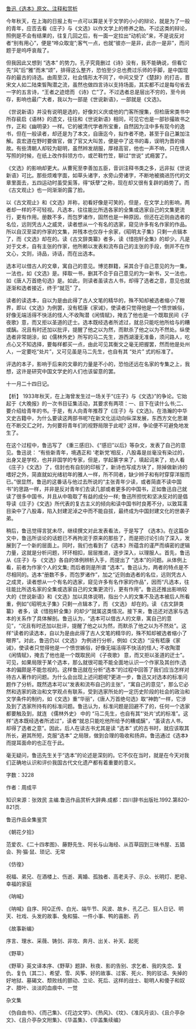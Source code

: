 [鲁迅《选本》原文、注释和赏析](https://www.vrrw.net/wx/9815.html)

今年秋天，在上海的日报上有一点可以算是关于文学的小小的辩论，就是为了一般的青年，应否去看《庄子》与《文选》以作文学上的修养之助。不过这类的辩论，照例是不会有结果的，往复几回之后，有一面一定拉出“动机论”来，不是说反对者“别有用心”，便是“哗众取宠”;客气一点，也就“彼亦一是非，此亦一是非”，而问题于是呜呼哀哉了。

但我因此又想到 “选本” 的势力。孔子究竟删过《诗》没有，我不能确说，但看它先“风”后“雅”而末“颂”，排得这么整齐，恐怕至少总也费过乐师的手脚，是中国现存的最古的诗选。由周至汉，社会情形太不同了，中间又受了《楚辞》的打击，晋宋文人如二陆束皙陶潜之流，虽然也做四言诗以支持场面，其实都不过是每句省去一字的五言诗，“王者之迹熄而 《诗》亡”了。不过选者总是层出不穷的，至今尚存，影响也最广大者，我以为一部是《世说新语》，一部就是《文选》。

《世说新语》并没有说明是选的，好像刘义庆或他的门客所搜集，但检唐宋类书中所存裴启《语林》的遗文，往往和《世说新语》相同，可见它也是一部钞撮故书之作，正和《幽明录》一样。它的被清代学者所宝重，自然因为注中多有现今的逸书，但在一般读者，却还是为了本文，自唐迄今，拟作者不绝，甚至于自己兼加注解。袁宏道在野时要做官，做了官又大叫苦，便是中了这书的毒，误明为晋的缘故。有些清朝人却较为聪明，虽然辫发胡服，厚禄高官，他也一声不响，只在倩人写照的时候，在纸上改作斜领方巾，或芒鞋竹笠，聊过“世说” 式瘾罢了。

《文选》的影响却更大。从曹宪至李善加五臣，音训注释书类之多，远非拟《世说新语》可比。那些烦难字面，如草头诸字，水旁山旁诸字，不断地被摘进历代的文章里面去，五四运动时虽受奚落，得“妖孽”之称，现在却又很有复辟的趋势了。而《古文观止》也一同渐渐的露了脸。

以《古文观止》和《文选》并称，初看好像是可笑的，但是，在文学上的影响，两者却一样的不可轻视。凡选本，往往能比所选各家的全集或选家自己的文集更流行，更有作用。册数不多，而包罗诸作，固然也是一种原因，但还在近则由选者的名位，远则凭古人之威灵，读者想从一个有名的选家，窥见许多有名作家的作品。所以自汉至梁的作家的文集，并残本也仅存十余家，《昭明太子集》只剩一点辑本了，而《文选》却在的。读《古文辞类纂》者多，读《惜抱轩全集》的却少。凡是对于文术，自有主张的作家，他所赖以发表和流布自己的主张的手段，倒并不在作文心，文则，诗品，诗话，而在出选本。

选本可以借古人的文章，寓自己的意见。博览群籍，采其合于自己意见的为一集，一法也，如《文选》是。择取一书，删其不合于自己意见的为一新书，又一法也，如《唐人万首绝句选》是。如此，则读者虽读古人书，却得了选者之意，意见也就逐渐和选者接近，终于“就范” 了。

读者的读选本，自以为是由此得了古人文笔的精华的，殊不知却被选者缩小了眼界，即以《文选》为例罢，没有嵇康《家诫》，使读者只觉得他是一个愤世嫉俗，好像无端活得不快活的怪人;不收陶潜《闲情赋》，掩去了他也是一个既取民间《子夜歌》意，而又拒以圣道的迂士。选本既经选者所滤过，就总只能吃他所给与的糟或醨。况且有时还加以批评，提醒了他之以为然，而默杀了他之以为不然处。纵使选者非常胡涂，如《儒林外史》所写的马二先生，游西湖漫无准备，须问路人，吃点心又不知选择，要每样都买一点，由此可见其衡文之毫无把握罢，然而他是处州人，一定要吃“处片”，又可见虽是马二先生，也自有其 “处片” 式的标准了。

评选的本子，影响于后来的文章的力量是不小的，恐怕还远在名家的专集之上，我想，这许是研究中国文学史的人们也该留意的罢。

十一月二十四日记。



【析】 1933年秋天，在上海曾发生过一场关于“《庄子》与《文选》”的争论。它始起于《大晚报》的一次书目征集活动，其要求有两项：一、目下在读什么书;二、要介绍给青年的书。于是，有人向青年推荐了《庄子》与《文选》。在浩瀚的中华文史古籍中，为什么要读这两部书呢?在新文化运动向纵深发展，东西方文化思潮在不断交汇之时，为何要将青年们的视野局限于此呢? 这样，争论便不可避免地发生了。

在这个过程中，鲁迅写了 《重三感旧》、《“感旧”以后》等杂文，发表了自己的意见。鲁迅说： “有些新青年，境遇正和 ‘老新党’相反，八股毒是丝毫没有染过的，出身又是学校，也并非国学的专家，但是，学起篆字来了，填起词来了，劝人看《庄子》《文选》了，信封也有自刻的印板了，新诗也写成方块了，除掉做新诗的嗜好之外，简直就如光绪初年的雅人一样，所不同者，缺少辫子和有时穿穿洋服而已。”很显然，鲁迅的这番话与他过去所说的“主张青年少读，或者简直不读中国书”的思路一样，并非是反对青年们去读几部或者更多的中国书，正如鲁迅自己就读了很多中国书，并且从中吸取了有益的成分一样; 鲁迅所担忧和坚决反对的是倡导读《庄子》《文选》所代表的复古主义的倾向和读中国书时良莠不分，以致耳濡目染中了八股毒，陷入封建泥淖之中而不能自拔，最终成为中国封建文化的世袭子弟。

稍后，鲁迅觉得言犹未尽，继续撰文对此发表看法，于是写了 《选本》。在这篇杂文中，鲁迅所谈论的话题已不再拘泥于原来的那些了，而是把讨论引向了深入，发展到了一个新的层面上。同时，我们也看到了《选本》所蕴含的谨严而缜密的逻辑力量，这就是分析问题，环环相扣，层层推进，逐步深入，以理服人。首先，鲁迅从《庄子》与 《文选》各自的体例辨析入手，而提出了 “选本”的问题。从体例上看，前者为作家个人的文集; 而后者则是所谓 “选本”。鲁迅认为，两者的特点是不尽相同的。选本“册数不多，而包罗诸作”，加之“近则由选者的名位，远则凭古人之成灵，读者想从一个有名的选家，窥见许多有名作家的作品”，因而“凡选本，往往能比所选名家的全集或选家自己的文集更流行，更有作用”。鲁迅还推出影响较大的《世说新语》和《文选》加以具体说明，指出个人的文集不及选本被后人所看重，例如“《昭明太子集》只剩一点辑本了，而 《文选》 却在的。读 《古文辞类纂》 者多，读《惜抱轩全集》的却少”就属这类情况。接下来，鲁迅还对选家与选本的关系作了具体解剖。鲁迅认为，“选本可以借古人的文章，寓自己的意见”，“况且有时还加以批评，提醒了他之以为然，而默杀了他之以为不然处”。这样“读者的读选本，自以为是由此得了古人文笔的精华的，殊不知却被选者缩小了眼界”。对此，鲁迅仍以《文选》 为例进行分析，例如《文选》“没有嵇康《家诫》，使读者只觉得他是一个愤世嫉俗，好像无端活得不快活的怪人; 不收陶潜《闲情赋》，掩去了他也是一个既取民间 《子夜歌》 意，而又拒以圣道的迂士”。可见，如果局限于某个选本，那么就很可能不能全面地认识一个作家及其创作;选本的偏颇是不能忽视的。这样鲁迅就在分析“选本”的过程中回答了我们应当怎样对待古人著作的问题。为什么会出现上述问题呢?更进一步，鲁迅又对选本的标准问题作了分析。既然选本可以“发表和流布自己的主张”，“寓自己的意见”，那么它必然和选家的政治和文学观点有联系，受到选家所处的一定历史阶段的社会的政治和文学条件的制约，如《文选》重“华丽”，《唐人万首绝句选》取“神韵”一样，它涉及到了选家所持有的标准问题。鲁迅认为，标准问题是回避不了的，任何一个选家都要触及到，就连 《儒林外史》 中的 “马二先生，也自有其“‘处片’式的标准”。这样“选本既经选者所滤过”，读者“就总只能吃他所给予的糟或醨”，“虽读古人书，却得了选者之意”。因此，后人在读古书尤其是读 “选本” 式的古书时，就应该取其所长，避其所短，克服“选本” 之局限，做到合理的吸收和扬弃。鲁迅通过《选本》而提耳面命的也正在于此。

毫无疑问，鲁迅先生关于“选本”的论述是深刻的。它不仅在当时，就是在今天对我们正确地认识和评价我国古代文化遗产都有着重要的意义。

字数：3228

作者：周成平

知识来源：张效民 主编.鲁迅作品赏析大辞典.成都：四川辞书出版社.1992.第820-821页.

鲁迅作品全集鉴赏

《朝花夕拾》

范爱农、《二十四孝图》、藤野先生、阿长与山海经、从百草园到三味书屋、五猖会、狗·猫·鼠、琐记、无常

《仿徨》

祝福、弟兄、在酒楼上、伤逝、离婚、孤独者、高老夫子、示众、长明灯、肥皂、幸福的家庭

《呐喊》

《呐喊》自序、阿Q正传、白光、端午节、风波、故乡、孔乙己、狂人日记、明天、社戏、头发的故事、兔和猫、一件小事、鸭的喜剧、药

《故事新编》

序言、理水、采薇、铸剑、非攻、奔月、出关、补天、起死

《野草》

《野草》英文译本序、《野草》题辞、秋夜、影的告别、求乞者、我的失恋、复仇、复仇〔其二〕、希望、雪、风筝、好的故事、过客、死火、狗的驳诘、失掉的好地狱、墓碣文、颓败线的颤动、立论、死后、这样的战士、聪明人和傻子和奴才、腊叶、淡淡的血痕中、一觉

杂文集

《伪自由书》、《而己集》、《花边文学》、《热风》、《坟》、《准风月谈》、《且介亭杂文》、《且介亭杂文附集》、《华盖集》、《华盖集续编》

